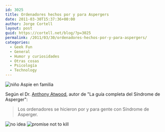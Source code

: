 ```yaml
---
id: 3025
title: Ordenadores hechos por y para Aspergers
date: 2011-03-30T15:37:36+00:00
author: Jorge Cortell
layout: post
guid: https://cortell.net/blog/?p=3025
permalink: /2011/03/30/ordenadores-hechos-por-y-para-aspergers/
categories:
  - Geek Fun
  - General
  - Humor y curiosidades
  - Otras cosas
  - Psicología
  - Technology
---
```

<img class="aligncenter" src="https://wsorg.files.wordpress.com/2010/10/asperger-2wp.jpg" alt="niño Aspie en familia" />
  
Según el Dr. [Anthony Atwood](https://www.tonyattwood.com.au/), autor de "La guía completa del Síndrome de Asperger":

> Los ordenadores se hicieron por y para gente con Síndrome de Asperger.

<img class="aligncenter" src="https://blogs.monografias.com/sistema-limbico-neurociencias/files/2010/03/aspergers-1.jpg" alt="no idea" />

<img class="aligncenter" src="https://2.bp.blogspot.com/_FU8CU-XK1DE/TEwlU7-sPUI/AAAAAAAAAlE/tcFXYutiVw4/s320/asperger.jpg" alt="promise not to kill" />